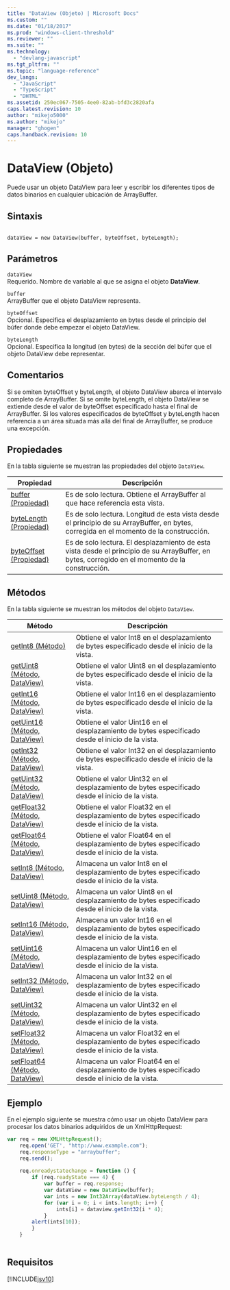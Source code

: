 ```yaml
---
title: "DataView (Objeto) | Microsoft Docs"
ms.custom: ""
ms.date: "01/18/2017"
ms.prod: "windows-client-threshold"
ms.reviewer: ""
ms.suite: ""
ms.technology: 
  - "devlang-javascript"
ms.tgt_pltfrm: ""
ms.topic: "language-reference"
dev_langs: 
  - "JavaScript"
  - "TypeScript"
  - "DHTML"
ms.assetid: 250ec067-7505-4ee0-82ab-bfd3c2820afa
caps.latest.revision: 10
author: "mikejo5000"
ms.author: "mikejo"
manager: "ghogen"
caps.handback.revision: 10
---
```

# DataView (Objeto)
Puede usar un objeto DataView para leer y escribir los diferentes tipos de datos binarios en cualquier ubicación de ArrayBuffer.  
  
## Sintaxis  
  
```  
  
dataView = new DataView(buffer, byteOffset, byteLength);  
```  
  
## Parámetros  
 `dataView`  
 Requerido.  Nombre de variable al que se asigna el objeto **DataView**.  
  
 `buffer`  
 ArrayBuffer que el objeto DataView representa.  
  
 `byteOffset`  
 Opcional.  Especifica el desplazamiento en bytes desde el principio del búfer donde debe empezar el objeto DataView.  
  
 `byteLength`  
 Opcional.  Especifica la longitud \(en bytes\) de la sección del búfer que el objeto DataView debe representar.  
  
## Comentarios  
 Si se omiten byteOffset y byteLength, el objeto DataView abarca el intervalo completo de ArrayBuffer.  Si se omite byteLength, el objeto DataView se extiende desde el valor de byteOffset especificado hasta el final de ArrayBuffer.  Si los valores especificados de byteOffset y byteLength hacen referencia a un área situada más allá del final de ArrayBuffer, se produce una excepción.  
  
## Propiedades  
 En la tabla siguiente se muestran las propiedades del objeto `DataView`.  
  
|Propiedad|Descripción|  
|---------------|-----------------|  
|[buffer \(Propiedad\)](../../javascript/reference/buffer-property-dataview.md)|Es de solo lectura.  Obtiene el ArrayBuffer al que hace referencia esta vista.|  
|[byteLength \(Propiedad\)](../../javascript/reference/bytelength-property-dataview.md)|Es de solo lectura.  Longitud de esta vista desde el principio de su ArrayBuffer, en bytes, corregida en el momento de la construcción.|  
|[byteOffset \(Propiedad\)](../../javascript/reference/byteoffset-property-dataview.md)|Es de solo lectura.  El desplazamiento de esta vista desde el principio de su ArrayBuffer, en bytes, corregido en el momento de la construcción.|  
  
## Métodos  
 En la tabla siguiente se muestran los métodos del objeto `DataView`.  
  
|Método|Descripción|  
|------------|-----------------|  
|[getInt8 \(Método\)](../../javascript/reference/getint8-method-dataview.md)|Obtiene el valor Int8 en el desplazamiento de bytes especificado desde el inicio de la vista.|  
|[getUint8 \(Método, DataView\)](../../javascript/reference/getuint8-method-dataview.md)|Obtiene el valor Uint8 en el desplazamiento de bytes especificado desde el inicio de la vista.|  
|[getInt16 \(Método, DataView\)](../../javascript/reference/getint16-method-dataview.md)|Obtiene el valor Int16 en el desplazamiento de bytes especificado desde el inicio de la vista.|  
|[getUint16 \(Método, DataView\)](../../javascript/reference/getuint16-method-dataview.md)|Obtiene el valor Uint16 en el desplazamiento de bytes especificado desde el inicio de la vista.|  
|[getInt32 \(Método, DataView\)](../../javascript/reference/getint32-method-dataview.md)|Obtiene el valor Int32 en el desplazamiento de bytes especificado desde el inicio de la vista.|  
|[getUint32 \(Método, DataView\)](../../javascript/reference/getuint32-method-dataview.md)|Obtiene el valor Uint32 en el desplazamiento de bytes especificado desde el inicio de la vista.|  
|[getFloat32 \(Método, DataView\)](../../javascript/reference/getfloat32-method-dataview.md)|Obtiene el valor Float32 en el desplazamiento de bytes especificado desde el inicio de la vista.|  
|[getFloat64 \(Método, DataView\)](../../javascript/reference/getfloat64-method-dataview.md)|Obtiene el valor Float64 en el desplazamiento de bytes especificado desde el inicio de la vista.|  
|[setInt8 \(Método, DataView\)](../../javascript/reference/setint8-method-dataview.md)|Almacena un valor Int8 en el desplazamiento de bytes especificado desde el inicio de la vista.|  
|[setUint8 \(Método, DataView\)](../../javascript/reference/setuint8-method-dataview.md)|Almacena un valor Uint8 en el desplazamiento de bytes especificado desde el inicio de la vista.|  
|[setInt16 \(Método, DataView\)](../../javascript/reference/setint16-method-dataview.md)|Almacena un valor Int16 en el desplazamiento de bytes especificado desde el inicio de la vista.|  
|[setUint16 \(Método, DataView\)](../../javascript/reference/setuint16-method-dataview.md)|Almacena un valor Uint16 en el desplazamiento de bytes especificado desde el inicio de la vista.|  
|[setInt32 \(Método, DataView\)](../../javascript/reference/setint32-method-dataview.md)|Almacena un valor Int32 en el desplazamiento de bytes especificado desde el inicio de la vista.|  
|[setUint32 \(Método, DataView\)](../../javascript/reference/setuint32-method-dataview.md)|Almacena un valor Uint32 en el desplazamiento de bytes especificado desde el inicio de la vista.|  
|[setFloat32 \(Método, DataView\)](../../javascript/reference/setfloat32-method-dataview.md)|Almacena un valor Float32 en el desplazamiento de bytes especificado desde el inicio de la vista.|  
|[setFloat64 \(Método, DataView\)](../../javascript/reference/setfloat64-method-dataview.md)|Almacena un valor Float64 en el desplazamiento de bytes especificado desde el inicio de la vista.|  
  
## Ejemplo  
 En el ejemplo siguiente se muestra cómo usar un objeto DataView para procesar los datos binarios adquiridos de un XmlHttpRequest:  
  
```javascript  
var req = new XMLHttpRequest();  
    req.open('GET', "http://www.example.com");  
    req.responseType = "arraybuffer";  
    req.send();  
  
    req.onreadystatechange = function () {  
        if (req.readyState === 4) {  
            var buffer = req.response;  
            var dataView = new DataView(buffer);  
            var ints = new Int32Array(dataView.byteLength / 4);  
            for (var i = 0; i < ints.length; i++) {  
                ints[i] = dataview.getInt32(i * 4);  
            }  
        alert(ints[10]);  
        }  
    }  
  
```  
  
## Requisitos  
 [!INCLUDE[jsv10](../../javascript/reference/includes/jsv10-md.md)]
